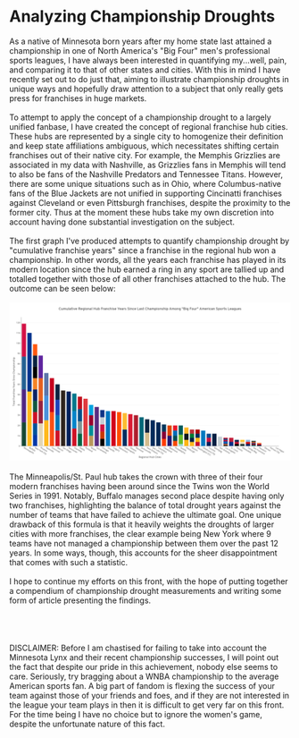 # Analyzing Championship Droughts
As a native of Minnesota born years after my home state last attained a championship in one of North America's "Big Four" men's professional sports leagues, I have always been interested in quantifying my...well, pain, and comparing it to that of other states and cities. With this in mind I have recently set out to do just that, aiming to illustrate championship droughts in unique ways and hopefully draw attention to a subject that only really gets press for franchises in huge markets.\
\
To attempt to apply the concept of a championship drought to a largely unified fanbase, I have created the concept of regional franchise hub cities. These hubs are represented by a single city to homogenize their definition and keep state affiliations ambiguous, which necessitates shifting certain franchises out of their native city. For example, the Memphis Grizzlies are associated in my data with Nashville, as Grizzlies fans in Memphis will tend to also be fans of the Nashville Predators and Tennessee Titans. However, there are some unique situations such as in Ohio, where Columbus-native fans of the Blue Jackets are not unified in supporting Cincinatti franchises against Cleveland or even Pittsburgh franchises, despite the proximity to the former city. Thus at the moment these hubs take my own discretion into account having done substantial investigation on the subject.\
\
The first graph I've produced attempts to quantify championship drought by "cumulative franchise years" since a franchise in the regional hub won a championship. In other words, all the years each franchise has played in its modern location since the hub earned a ring in any sport are tallied up and totalled together with those of all other franchises attached to the hub. The outcome can be seen below: \
\
![Graph Showing Cumulative Years Since Last Championship Among Regional Franchises](./Graphs/Cumulative%20Years%20Since%20Championship.png) \
\
The Minneapolis/St. Paul hub takes the crown with three of their four modern franchises having been around since the Twins won the World Series in 1991. Notably, Buffalo manages second place despite having only two franchises, highlighting the balance of total drought years against the number of teams that have failed to achieve the ultimate goal. One unique drawback of this formula is that it heavily weights the droughts of larger cities with more franchises, the clear example being New York where 9 teams have not managed a championship between them over the past 12 years. In some ways, though, this accounts for the sheer disappointment that comes with such a statistic. \
\
I hope to continue my efforts on this front, with the hope of putting together a compendium of championship drought measurements and writing some form of article presenting the findings.\
\
\
\
\
DISCLAIMER:  Before I am chastised for failing to take into account the Minnesota Lynx and their recent championship successes, I will point out the fact that despite our pride in this achievement, nobody else seems to care. Seriously, try bragging about a WNBA championship to the average American sports fan. A big part of fandom is flexing the success of your team against those of your friends and foes, and if they are not interested in the league your team plays in then it is difficult to get very far on this front. For the time being I have no choice but to ignore the women's game, despite the unfortunate nature of this fact.

